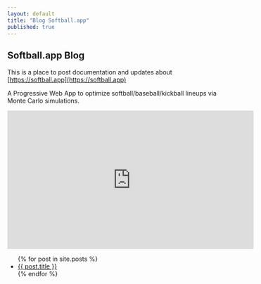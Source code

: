 ```yaml
---
layout: default
title: "Blog Softball.app"
published: true
---
```


## Softball.app Blog

This is a place to post documentation and updates about [https://softball.app](https://softball.app)

A Progressive Web App to optimize softball/baseball/kickball lineups via Monte Carlo simulations.

<iframe
  width="560"
  height="315"
  src="https://www.youtube.com/embed/XzFc3eDHfk4"
  frameborder="0"
  allow="accelerometer; autoplay; encrypted-media; gyroscope; picture-in-picture"
  allowfullscreen
></iframe>

<ul>
  {% for post in site.posts %}
    <li>
      <a href="{{ post.url }}">{{ post.title }}</a>
    </li>
  {% endfor %}
</ul>
